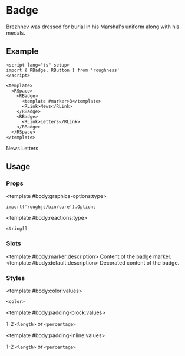<script lang="ts" setup>
import { RBadge, RDetails, RLink, RSpace, RTable, RText } from 'roughness'
</script>

# Badge

Brezhnev was dressed for burial in his Marshal's uniform along with his medals.

## Example

<RDetails>
  <template #summary>Show Code</template>

```vue
<script lang="ts" setup>
import { RBadge, RButton } from 'roughness'
</script>

<template>
  <RSpace>
    <RBadge>
      <template #marker>3</template>
      <RLink>News</RLink>
    </RBadge>
    <RBadge>
      <RLink>Letters</RLink>
    </RBadge>
  </RSpace>
</template>
```

</RDetails>

<RSpace>
  <RBadge>
    <template #marker>3</template>
    <RLink>News</RLink>
  </RBadge>
  <RBadge>
    <RLink>Letters</RLink>
  </RBadge>
</RSpace>

## Usage

### Props

<RSpace overflow>
<RTable
  :columns="['name', 'type', 'default', 'description']"
  :rows="['graphics-options', 'reactions']"
>
  <template #body:*:name="{ row }">{{ row }}</template>

  <template #body:graphics-options:type>

  `import('roughjs/bin/core').Options`

  </template>
  <template #body:graphics-options:description>

  [Options for Rough.js](https://github.com/rough-stuff/rough/wiki#options).

  See [Graphics Configuration](/components/graphics#component-prop).

  </template>

  <template #body:reactions:type>

  `string[]`

  </template>
  <template #body:reactions:default>

  `[]`

  </template>
  <template #body:reactions:description>

  States that trigger graphics redrawing.

  See [Reactions](/guide/theme#reactions).

  </template>
</RTable>
</RSpace>

### Slots

<RSpace overflow>
<RTable
  :columns="['name', 'parameters', 'description']"
  :rows="['marker', 'default']"
>
  <template #body:*:name="{ row }">{{ row }}</template>

  <template #body:marker:description>
    Content of the badge marker.
  </template>
  <template #body:default:description>
    Decorated content of the badge.
  </template>
</RTable>
</RSpace>

### Styles

<RSpace overflow>
<RTable
  :columns="['name', 'values', 'default', 'description']"
  :rows="['color', 'padding-block', 'padding-inline']"
>
  <template #body:*:name="{ row }">--r-badge-{{ row }}</template>

  <template #body:color:values>

  `<color>`

  </template>
  <template #body:color:default>

  `var(--r-common-error-color)`

  </template>
  <template #body:color:description>
    Color of the badge marker.
  </template>

  <template #body:padding-block:values>

  1-2 `<length>` or `<percentage>`

  </template>
  <template #body:padding-block:default>

  `calc(0.5em - 4px)`

  </template>
  <template #body:padding-block:description>
    Vertical padding of the badge marker.
  </template>

  <template #body:padding-inline:values>

  1-2 `<length>` or `<percentage>`

  </template>
  <template #body:padding-inline:default>

  `calc(1em - 4px)`

  </template>
  <template #body:padding-inline:description>
    Horizontal padding of the badge marker.
  </template>
</RTable>
</RSpace>
